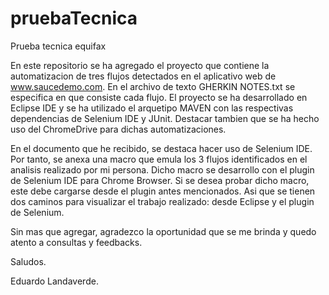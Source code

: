# pruebaTecnica
Prueba tecnica equifax

En este repositorio se ha agregado el proyecto que contiene la automatizacion de tres flujos detectados
en el aplicativo web de www.saucedemo.com. En el archivo de texto GHERKIN NOTES.txt se especifica en que consiste cada flujo.
El proyecto se ha desarrollado en Eclipse IDE y se ha utilizado el arquetipo MAVEN con las respectivas dependencias de Selenium IDE y JUnit.
Destacar tambien que se ha hecho uso del ChromeDrive para dichas automatizaciones.

En el documento que he recibido, se destaca hacer uso de Selenium IDE. Por tanto, se anexa una macro que emula los 3 flujos identificados en el analisis
realizado por mi persona. Dicho macro se desarrollo con el plugin de Selenium IDE para Chrome Browser. Si se desea probar dicho macro, este debe 
cargarse desde el plugin antes mencionados. Asi que se tienen dos caminos para visualizar el trabajo realizado: desde Eclipse y el plugin de Selenium.

Sin mas que agregar, agradezco la oportunidad que se me brinda y quedo atento a consultas y feedbacks.

Saludos.

Eduardo Landaverde.
